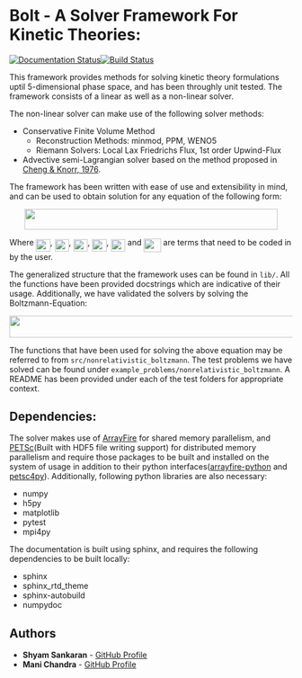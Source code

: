 # Bolt - A Solver Framework For Kinetic Theories:
[![Documentation Status](https://readthedocs.org/projects/qbolt/badge/?version=latest)](http://qbolt.readthedocs.io/en/latest/?badge=latest)[![Build Status](https://travis-ci.org/ShyamSS-95/Bolt.svg?branch=master)](https://travis-ci.org/ShyamSS-95/Bolt)

This framework provides methods for solving kinetic theory formulations uptil 5-dimensional phase space, and has been throughly unit tested. The framework consists of a linear as well as a non-linear solver. 

The non-linear solver can make use of the following solver methods:

* Conservative Finite Volume Method
    * Reconstruction Methods: minmod, PPM, WENO5
    * Riemann Solvers: Local Lax Friedrichs Flux, 1st order Upwind-Flux 
* Advective semi-Lagrangian solver based on the method proposed in [Cheng & Knorr, 1976](http://adsabs.harvard.edu/abs/1976JCoPh..22..330C). 

The framework has been written with ease of use and extensibility in mind, and can be used to obtain solution for any equation of the following form:

<p align="center"><img src="https://rawgit.com/ShyamSS-95/Bolt/master/.svgs/372221e63638d7fbbb468a0b9029d7a9.svg?invert_in_darkmode" align=middle width=450.2223pt height=36.953894999999996pt/></p>

Where <img src="https://rawgit.com/ShyamSS-95/Bolt/master/.svgs/c612c13be517545496e8c6e2cb223153.svg?invert_in_darkmode" align=middle width=25.226190000000003pt height=22.381919999999983pt/>, <img src="https://rawgit.com/ShyamSS-95/Bolt/master/.svgs/0f78a8e240089a351e31b7191713956c.svg?invert_in_darkmode" align=middle width=25.226190000000003pt height=22.381919999999983pt/>, <img src="https://rawgit.com/ShyamSS-95/Bolt/master/.svgs/c01affe9953c41338ec92c5cb19e9dd5.svg?invert_in_darkmode" align=middle width=25.561965pt height=22.381919999999983pt/>, <img src="https://rawgit.com/ShyamSS-95/Bolt/master/.svgs/60d7e869cdf701e26eaad5a4112ffff2.svg?invert_in_darkmode" align=middle width=25.561965pt height=22.381919999999983pt/>, <img src="https://rawgit.com/ShyamSS-95/Bolt/master/.svgs/d38f278b9ebe01f0c37201b197e007d7.svg?invert_in_darkmode" align=middle width=25.561965pt height=22.381919999999983pt/>  and <img src="https://rawgit.com/ShyamSS-95/Bolt/master/.svgs/c90cd766eea8688c8b27fae1e3739f99.svg?invert_in_darkmode" align=middle width=30.926115000000003pt height=24.56552999999997pt/>  are terms that need to be coded in by the user.

The generalized structure that the framework uses can be found in `lib/`. All the functions have been provided docstrings which are indicative of their usage. Additionally, we have validated the solvers by solving the Boltzmann-Equation:

<p align="center"><img src="https://rawgit.com/ShyamSS-95/Bolt/master/.svgs/6012d33f73b29a6e67bdfd25286152d3.svg?invert_in_darkmode" align=middle width=766.6296pt height=38.464304999999996pt/></p>

The functions that have been used for solving the above equation may be referred to from `src/nonrelativistic_boltzmann`. The test problems we have solved can be found under `example_problems/nonrelativistic_boltzmann`. A README has been provided under each of the test folders for appropriate context.

## Dependencies:

The solver makes use of [ArrayFire](https://github.com/arrayfire/arrayfire) for shared memory parallelism, and [PETSc](https://bitbucket.org/petsc/petsc)(Built with HDF5 file writing support) for distributed memory parallelism and require those packages to be built and installed on the system of usage in addition to their python interfaces([arrayfire-python](https://github.com/arrayfire/arrayfire-python) and [petsc4py](https://bitbucket.org/petsc/petsc4py)). Additionally, following python libraries are also necessary:

* numpy
* h5py
* matplotlib
* pytest
* mpi4py

The documentation is built using sphinx, and requires the following dependencies to be built locally:

* sphinx
* sphinx_rtd_theme
* sphinx-autobuild
* numpydoc

## Authors

* **Shyam Sankaran** - [GitHub Profile](https://github.com/ShyamSS-95)
* **Mani Chandra** - [GitHub Profile](https://github.com/mchandra)
